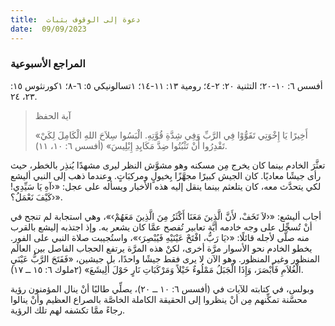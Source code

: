 ```yaml
---
title:  دعوة إلى الوقوف بثبات
date:  09/09/2023
---
```


### المراجع الأسبوعية
أفسس ٦: ١٠-٢٠؛ التثنية ٢٠: ٢-٤؛ رومية ١٣: ١١-١٤؛ ١تسالونيكي ٥: ٦-٨؛ ١كورنثوس ١٥: ٢٣، ٢٤.

> <p>آية الحفظ</p>
> «أَخِيرًا يَا إِخْوَتِي تَقَوُّوْا فِي الرَّبِّ وَفِي شِدَّةِ قُوَّتِهِ. الْبَسُوا سِلاَحَ اللهِ الْكَامِلَ لِكَيْ تَقْدِرُوا أَنْ تَثْبُتُوا ضِدَّ مَكَايِدِ إِبْلِيسَ» (أفسس ٦: ١٠، ١١).

تعثَّرَ الخادم بينما كان يخرج مِن مسكنه وهو مشوَّش النظر ليرى مشهدًا يُنذِر بالخطر، حيث رأى جيشًا معاديًا. كان الجيش كبيرًا مجهَّزًا بِخيولٍ ومركبَاتٍ. وعندما ذهب إلى النبي أليشع لكي يتحدَّث معه، كان يتلعثم بينما ينقل إليه هذه الأخبار ويسأله على عجل: «‹آهِ يَا سَيِّدِي! كَيْفَ نَعْمَلُ؟›».

أجاب أليشع: «‹لاَ تَخَفْ، لأَنَّ الَّذِينَ مَعَنَا أَكْثَرُ مِنَ الَّذِينَ مَعَهُمْ›»، وهي استجابة لم تنجح في أنْ تُسجِّل على وجه خادمه أيَّة تعابير تُفصح عمَّا كان يشعر به. وإذ اجتذبه إليشع بالقرب منه صلَّى لأجله قائلًا: «‹يَا رَبُّ، افْتَحْ عَيْنَيْهِ فَيُبْصِرَ›»، واستُجيبت صلاة النبي على الفور. يخطو الخادم نحو الأسوار مرَّة أخرى، لكنْ هذه المرَّة يرتفع الحجاب الفاصل بين العالَم المنظور وغير المنظور. وهو الآن لا يرى فقط جيشًا واحدًا، بل جيشين، «فَفَتَحَ الرَّبُّ عَيْنَيِ الْغُلاَمِ فَأَبْصَرَ، وَإِذَا الْجَبَلُ مَمْلُوءٌ خَيْلاً وَمَرْكَبَاتِ نَارٍ حَوْلَ أَلِيشَعَ» (٢ملوك ٦: ١٥ ــ ١٧).

وبولس، في كتابته للآيات في (أفسس ٦: ١٠ ــ ٢٠)، يصلِّي طالبًا أنْ ينال المؤمنون رؤية محسَّنة تمكِّنهم مِن أنْ ينظروا إلى الحقيقة الكاملة الخاصَّة بالصراع العظيم وأنْ ينالوا رجاءً ممَّا تكشفه لهم تلك الرؤية.